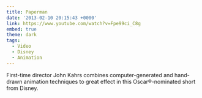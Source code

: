 ```yaml
---
title: Paperman
date: '2013-02-10 20:15:43 +0000'
link: https://www.youtube.com/watch?v=Fpe99ci_C8g
embed: true
theme: dark
tags:
  - Video
  - Disney
  - Animation
---
```

First-time director John Kahrs combines computer-generated and hand-drawn animation techniques to great effect in this Oscar®-nominated short from Disney.
